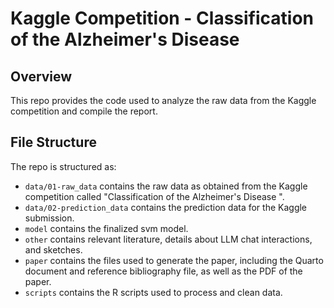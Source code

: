# Kaggle Competition - Classification of the Alzheimer's Disease

## Overview

This repo provides the code used to analyze the raw data from the Kaggle competition and compile the report. 

## File Structure

The repo is structured as:

-   `data/01-raw_data` contains the raw data as obtained from the Kaggle competition called "Classification of the Alzheimer's Disease
".
-   `data/02-prediction_data` contains the prediction data for the Kaggle submission.
-   `model` contains the finalized svm model. 
-   `other` contains relevant literature, details about LLM chat interactions, and sketches.
-   `paper` contains the files used to generate the paper, including the Quarto document and reference bibliography file, as well as the PDF of the paper. 
-   `scripts` contains the R scripts used to process and clean data.

